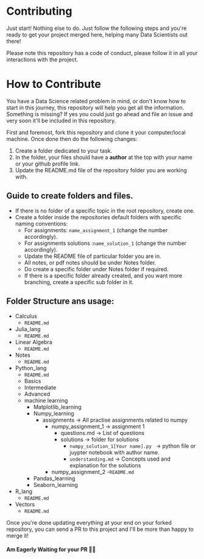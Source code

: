 # Contributing
Just start! Nothing else to do. Just follow the following steps and you're ready to get your project merged here, helping many Data Scientists out there!

Please note this repository has a code of conduct, please follow it in all your interactions with the project.

# How to Contribute
You have a Data Science related problem in mind, or don't know how to start in this journey, this repository will help you get all the information.
Something is missing? If yes you could just go ahead and file an issue and very soon it'll be included in this repository.

First and foremost, fork this repository and clone it your computer/local machine. Once done then do the following changes:

  1. Create a folder dedicated to your task.
  2. In the folder, your files should have a **author** at the top with your name or your github profile link.
  3. Update the README.md file of the repository folder you are working with.

## Guide to create folders and files.

- If there is no folder of a specific topic in the root repository, create one.
- Create a folder inside the repositories default folders with specific naming conventions:
  - For assignments: `name_assignment_1` (change the number accordingly).
  - For assignments solutions :`name_solution_1` (change the number accordingly).
  - Update the README file of particular folder you are in.
  - All notes, or pdf notes should be under Notes folder.
  - Do create a specific folder under Notes folder if required.
  - If there is a specific folder already created, and you want more branching, create a specific sub folder in it.

## Folder Structure ans usage:

- Calculus
  - `README.md`
- Julia_lang
  - `README.md`
- Linear Algebra
  - `README.md`
- Notes
  - `README.md`
- Python_lang
  - `README.md`
  - Basics
  - Intermediate
  - Advanced
  - machine learning
    - Matplotlib_learning
    - Numpy_learning
      - assignments  -> All practise assignments related to numpy
        - numpy_assignment_1 -> assignment 1 
          - questions.md -> List of questions
          - solutions -> folder for solutions
            - `numpy_solution_1[Your name].py ` -> python file or juypter notebook with author name.
            - `understanding.md` -> Concepts used and explanation for the solutions
        - numpy_assignment_2
      -`README.md`
    - Pandas_learning
    - Seaborn_learning
- R_lang
  - `README.md`
- Vectors
  - `README.md`

Once you're done updating everything at your end on your forked repository, you can send a PR to this project and I'll be more than happy to merge it!

#### Am Eagerly Waiting for your PR 👋🏻